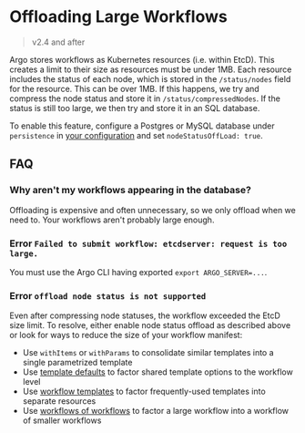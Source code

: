 # Offloading Large Workflows

> v2.4 and after

Argo stores workflows as Kubernetes resources (i.e. within EtcD). This creates a limit to their size as resources must be under 1MB. Each resource includes the status of each node, which is stored in the `/status/nodes` field for the resource. This can be over 1MB. If this happens, we try and compress the node status and store it in `/status/compressedNodes`. If the status is still too large, we then try and store it in an SQL database.

To enable this feature, configure a Postgres or MySQL database under `persistence` in [your configuration](workflow-controller-configmap.yaml) and set `nodeStatusOffLoad: true`.

## FAQ

### Why aren't my workflows appearing in the database?

Offloading is expensive and often unnecessary, so we only offload when we need to. Your workflows aren't probably large enough.

### Error `Failed to submit workflow: etcdserver: request is too large.`

You must use the Argo CLI having exported `export ARGO_SERVER=...`.

### Error `offload node status is not supported`

Even after compressing node statuses, the workflow exceeded the EtcD
size limit. To resolve, either enable node status offload as described
above or look for ways to reduce the size of your workflow manifest:

- Use `withItems` or `withParams` to consolidate similar templates into a single parametrized template
- Use [template defaults](https://argo-workflows.readthedocs.io/en/release-3.5.2/template-defaults/) to factor shared template options to the workflow level
- Use [workflow templates](https://argo-workflows.readthedocs.io/en/release-3.5.2/workflow-templates/) to factor frequently-used templates into separate resources
- Use [workflows of workflows](https://argo-workflows.readthedocs.io/en/release-3.5.2/workflow-of-workflows/) to factor a large workflow into a workflow of smaller workflows
